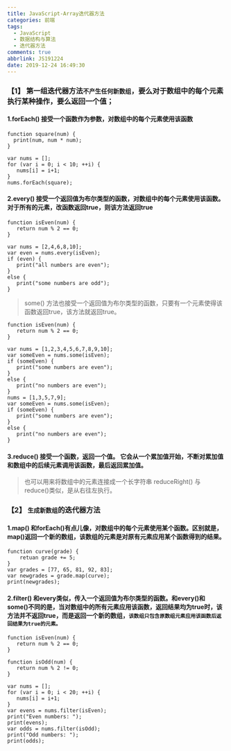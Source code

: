```yaml
---
title: JavaScript-Array迭代器方法
categories: 前端
tags:
  - JavaScript
  - 数据结构与算法
  - 迭代器方法
comments: true
abbrlink: JS191224
date: 2019-12-24 16:49:30
---
```


### 【1】 第一组迭代器方法`不产生任何新数组`，要么对于数组中的每个元素执行某种操作，要么返回一个值；

#### 1.forEach() 接受一个函数作为参数，对数组中的每个元素使用该函数

```
function square(num) {
  print(num, num * num);
}

var nums = [];
for (var i = 0; i < 10; ++i) {
   nums[i] = i+1;
}
nums.forEach(square);
```
<!-- more -->
#### 2.every() 接受一个返回值为布尔类型的函数，对数组中的每个元素使用该函数。对于所有的元素，改函数返回true，则该方法返回true
```
function isEven(num) {
   return num % 2 == 0;
}

var nums = [2,4,6,8,10];
var even = nums.every(isEven);
if (even) {
   print("all numbers are even");
}
else {
   print("some numbers are odd");
}

```
> some() 方法也接受一个返回值为布尔类型的函数，只要有一个元素使得该函数返回true，该方法就返回true。

```
function isEven(num) {
   return num % 2 == 0;
}

var nums = [1,2,3,4,5,6,7,8,9,10];
var someEven = nums.some(isEven);
if (someEven) {
   print("some numbers are even");
}
else {
   print("no numbers are even");
}
nums = [1,3,5,7,9];
var someEven = nums.some(isEven);
if (someEven) {
   print("some numbers are even");
}
else {
   print("no numbers are even");
}
```

#### 3.reduce() 接受一个函数，返回一个值。 它会从一个累加值开始，不断对累加值和数组中的后续元素调用该函数，最后返回累加值。

> 也可以用来将数组中的元素连接成一个长字符串
> reduceRight() 与 reduce()类似，是从右往左执行。

### 【2】 `生成新数组`的迭代器方法

#### 1.map() 和forEach()有点儿像，对数组中的每个元素使用某个函数。区别就是，map()返回一个新的数组，该数组的元素是对原有元素应用某个函数得到的结果。

```
function curve(grade) {
    retuan grade += 5;
}
var grades = [77, 65, 81, 92, 83];
var newgrades = grade.map(curve);
print(newgrades);
```

#### 2.filter() 和every类似，传入一个返回值为布尔类型的函数。和every()和some()不同的是，当对数组中的所有元素应用该函数，返回结果均为true时，该方法并不返回true，而是返回一个新的数组，`该数组只包含原数组元素应用该函数后返回结果为true的元素。`

```
function isEven(num) {
   return num % 2 == 0;
}

function isOdd(num) {
   return num % 2 != 0;
}

var nums = [];
for (var i = 0; i < 20; ++i) {
   nums[i] = i+1;
}
var evens = nums.filter(isEven);
print("Even numbers: ");
print(evens);
var odds = nums.filter(isOdd);
print("Odd numbers: ");
print(odds);
```

